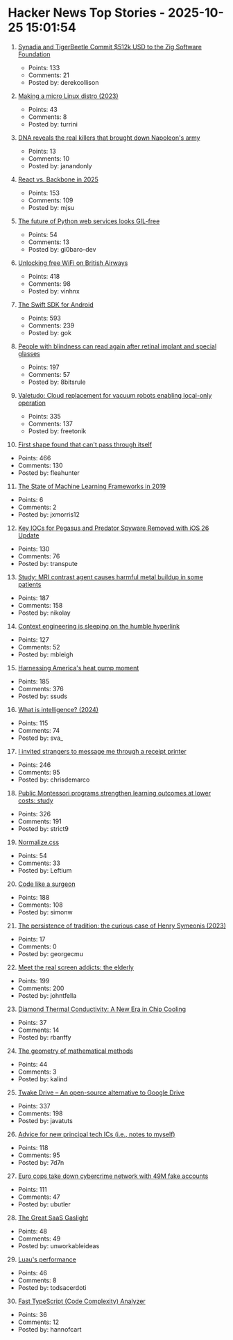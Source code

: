 # Hacker News Top Stories - 2025-10-25 15:01:54

1. [Synadia and TigerBeetle Commit $512k USD to the Zig Software Foundation](https://www.synadia.com/blog/synadia-tigerbeetle-zig-foundation-pledge)
   - Points: 133
   - Comments: 21
   - Posted by: derekcollison

2. [Making a micro Linux distro (2023)](https://popovicu.com/posts/making-a-micro-linux-distro/)
   - Points: 43
   - Comments: 8
   - Posted by: turrini

3. [DNA reveals the real killers that brought down Napoleon's army](https://www.gavi.org/vaccineswork/dna-reveals-real-killers-brought-down-napoleons-army)
   - Points: 13
   - Comments: 10
   - Posted by: janandonly

4. [React vs. Backbone in 2025](https://backbonenotbad.hyperclay.com/)
   - Points: 153
   - Comments: 109
   - Posted by: mjsu

5. [The future of Python web services looks GIL-free](https://blog.baro.dev/p/the-future-of-python-web-services-looks-gil-free)
   - Points: 54
   - Comments: 13
   - Posted by: gi0baro-dev

6. [Unlocking free WiFi on British Airways](https://www.saxrag.com/tech/reversing/2025/06/01/BAWiFi.html)
   - Points: 418
   - Comments: 98
   - Posted by: vinhnx

7. [The Swift SDK for Android](https://www.swift.org/blog/nightly-swift-sdk-for-android/)
   - Points: 593
   - Comments: 239
   - Posted by: gok

8. [People with blindness can read again after retinal implant and special glasses](https://www.nbcnews.com/health/health-news/tiny-eye-implant-special-glasses-legally-blind-patients-can-read-rcna238488)
   - Points: 197
   - Comments: 57
   - Posted by: 8bitsrule

9. [Valetudo: Cloud replacement for vacuum robots enabling local-only operation](https://valetudo.cloud/)
   - Points: 335
   - Comments: 137
   - Posted by: freetonik

10. [First shape found that can't pass through itself](https://www.quantamagazine.org/first-shape-found-that-cant-pass-through-itself-20251024/)
   - Points: 466
   - Comments: 130
   - Posted by: fleahunter

11. [The State of Machine Learning Frameworks in 2019](https://thegradient.pub/state-of-ml-frameworks-2019-pytorch-dominates-research-tensorflow-dominates-industry/)
   - Points: 6
   - Comments: 2
   - Posted by: jxmorris12

12. [Key IOCs for Pegasus and Predator Spyware Removed with iOS 26 Update](https://iverify.io/blog/key-iocs-for-pegasus-and-predator-spyware-cleaned-with-ios-26-update)
   - Points: 130
   - Comments: 76
   - Posted by: transpute

13. [Study: MRI contrast agent causes harmful metal buildup in some patients](https://www.ormanager.com/briefs/study-mri-contrast-agent-causes-harmful-metal-buildup-in-some-patients/)
   - Points: 187
   - Comments: 158
   - Posted by: nikolay

14. [Context engineering is sleeping on the humble hyperlink](https://mbleigh.dev/posts/context-engineering-with-links/)
   - Points: 127
   - Comments: 52
   - Posted by: mbleigh

15. [Harnessing America's heat pump moment](https://www.heatpumped.org/p/harnessing-america-s-heat-pump-moment)
   - Points: 185
   - Comments: 376
   - Posted by: ssuds

16. [What is intelligence? (2024)](https://whatisintelligence.antikythera.org/)
   - Points: 115
   - Comments: 74
   - Posted by: sva_

17. [I invited strangers to message me through a receipt printer](https://aschmelyun.com/blog/i-invited-strangers-to-message-me-through-a-receipt-printer/)
   - Points: 246
   - Comments: 95
   - Posted by: chrisdemarco

18. [Public Montessori programs strengthen learning outcomes at lower costs: study](https://phys.org/news/2025-10-national-montessori-early-outcomes-sharply.html)
   - Points: 326
   - Comments: 191
   - Posted by: strict9

19. [Normalize.css](https://csstools.github.io/normalize.css/)
   - Points: 54
   - Comments: 33
   - Posted by: Leftium

20. [Code like a surgeon](https://www.geoffreylitt.com/2025/10/24/code-like-a-surgeon)
   - Points: 188
   - Comments: 108
   - Posted by: simonw

21. [The persistence of tradition: the curious case of Henry Symeonis (2023)](https://blogs.bodleian.ox.ac.uk/archivesandmanuscripts/2023/12/13/the-persistence-of-tradition-the-curious-case-of-henry-symeonis/)
   - Points: 17
   - Comments: 0
   - Posted by: georgecmu

22. [Meet the real screen addicts: the elderly](https://www.economist.com/international/2025/10/23/meet-the-real-screen-addicts-the-elderly)
   - Points: 199
   - Comments: 200
   - Posted by: johntfella

23. [Diamond Thermal Conductivity: A New Era in Chip Cooling](https://spectrum.ieee.org/diamond-thermal-conductivity)
   - Points: 37
   - Comments: 14
   - Posted by: rbanffy

24. [The geometry of mathematical methods](https://books.physics.oregonstate.edu/GMM/book.html)
   - Points: 44
   - Comments: 3
   - Posted by: kalind

25. [Twake Drive – An open-source alternative to Google Drive](https://github.com/linagora/twake-drive)
   - Points: 337
   - Comments: 198
   - Posted by: javatuts

26. [Advice for new principal tech ICs (i.e., notes to myself)](https://eugeneyan.com/writing/principal/)
   - Points: 118
   - Comments: 95
   - Posted by: 7d7n

27. [Euro cops take down cybercrime network with 49M fake accounts](https://www.itnews.com.au/news/euro-cops-take-down-cybercrime-network-with-49-million-fake-accounts-621174)
   - Points: 111
   - Comments: 47
   - Posted by: ubutler

28. [The Great SaaS Gaslight](https://unworkableideas.com/the-great-saas-lighting-how-it-users-got-gaslit/)
   - Points: 48
   - Comments: 49
   - Posted by: unworkableideas

29. [Luau's performance](https://luau.org/performance)
   - Points: 46
   - Comments: 8
   - Posted by: todsacerdoti

30. [Fast TypeScript (Code Complexity) Analyzer](https://ftaproject.dev/)
   - Points: 36
   - Comments: 12
   - Posted by: hannofcart

